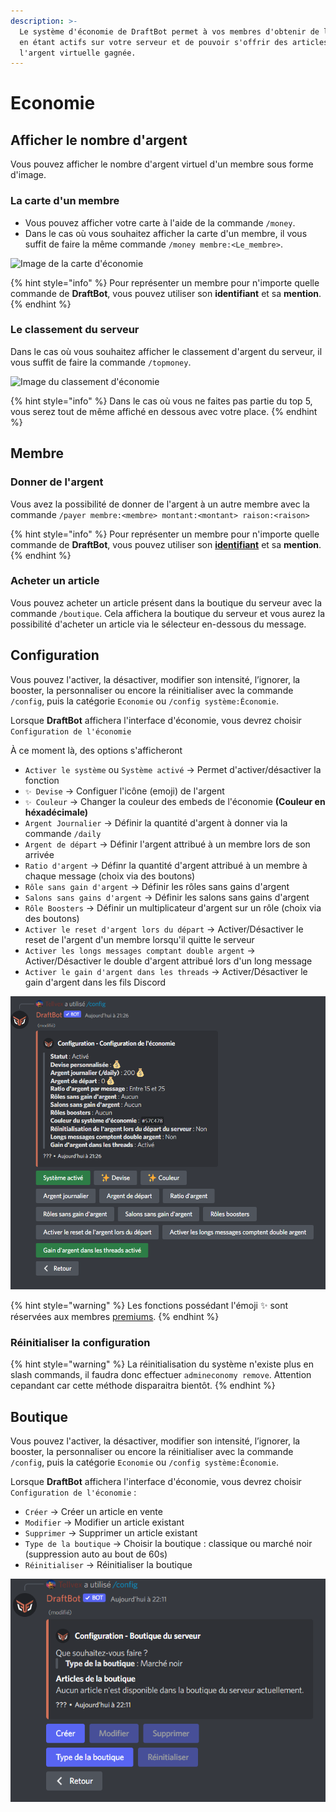 ```yaml
---
description: >-
  Le système d'économie de DraftBot permet à vos membres d'obtenir de l'argent
  en étant actifs sur votre serveur et de pouvoir s'offrir des articles avec
  l'argent virtuelle gagnée.
---
```


# Economie

## Afficher le nombre d'argent

Vous pouvez afficher le nombre d'argent virtuel d'un membre sous forme d'image.

### La carte d'un membre

* Vous pouvez afficher votre carte à l'aide de la commande `/money`.
* Dans le cas où vous souhaitez afficher la carte d'un membre, il vous suffit de faire la même commande `/money membre:<Le_membre>`.

![Image de la carte d'économie ](../../.gitbook/assets/Money.png)

{% hint style="info" %}
Pour représenter un membre pour n'importe quelle commande de **DraftBot**, vous pouvez utiliser son **identifiant** et sa **mention**.
{% endhint %}

### Le classement du serveur

Dans le cas où vous souhaitez afficher le classement d'argent du serveur, il vous suffit de faire la commande `/topmoney`.

![Image du classement d'économie](../../.gitbook/assets/Topmoney.png)

{% hint style="info" %}
Dans le cas où vous ne faites pas partie du top 5, vous serez tout de même affiché en dessous avec votre place.
{% endhint %}

## Membre

### Donner de l'argent

Vous avez la possibilité de donner de l'argent à un autre membre avec la commande `/payer membre:<membre> montant:<montant> raison:<raison>`

{% hint style="info" %}
Pour représenter un membre pour n'importe quelle commande de **DraftBot**, vous pouvez utiliser son [**identifiant**](../../autres/recuperer-un-identifiant.md#membre) et sa **mention**.
{% endhint %}

### Acheter un article

Vous pouvez acheter un article présent dans la boutique du serveur avec la commande `/boutique`. Cela affichera la boutique du serveur et vous aurez la possibilité d'acheter un article via le sélecteur en-dessous du message.

## Configuration

Vous pouvez l'activer, la désactiver, modifier son intensité, l’ignorer, la booster, la personnaliser ou encore la réinitialiser avec la commande `/config`, puis la catégorie `Economie` ou `/config système:Économie`.&#x20;

Lorsque **DraftBot** affichera l'interface d'économie, vous devrez choisir `Configuration de l'économie`

À ce moment là, des options s'afficheront

* `Activer le système` ou `Système activé` → Permet d'activer/désactiver la fonction
* `✨ Devise` → Configuer l'icône (emoji) de l'argent
* `✨ Couleur` → Changer la couleur des embeds de l'économie **(Couleur en héxadécimale)**
* `Argent Journalier` → Définir la quantité d'argent à donner via la commande `/daily`
* `Argent de départ` → Définir l'argent attribué à un membre lors de son arrivée
* `Ratio d'argent` → Définr la quantité d'argent attribué à un membre à chaque message (choix via des boutons)
* `Rôle sans gain d'argent` → Définir les rôles sans gains d'argent
* `Salons sans gains d'argent` → Définir les salons sans gains d'argent
* `Rôle Boosters` → Définir un multiplicateur d'argent sur un rôle (choix via des boutons)
* `Activer le reset d'argent lors du départ` → Activer/Désactiver le reset de l'argent d'un membre lorsqu'il quitte le serveur
* `Activer les longs messages comptant double argent` → Activer/Désactiver le double d'argent attribué lors d'un long message
* `Activer le gain d'argent dans les threads` → Activer/Désactiver le gain d'argent dans les fils Discord

![Interface économie](../../.gitbook/assets/Capture5.png)

{% hint style="warning" %}
Les fonctions possédant l'émoji ✨ sont réservées aux membres [premiums](https://www.draftbot.fr/premium).
{% endhint %}

### Réinitialiser la configuration

{% hint style="warning" %}
La réinitialisation du système n'existe plus en slash commands, il faudra donc effectuer `admineconomy remove`. Attention cepandant car cette méthode disparaitra bientôt.
{% endhint %}

## Boutique

Vous pouvez l'activer, la désactiver, modifier son intensité, l’ignorer, la booster, la personnaliser ou encore la réinitialiser avec la commande `/config`, puis la catégorie `Economie` ou `/config système:Économie`.&#x20;

Lorsque **DraftBot** affichera l'interface d'économie, vous devrez choisir `Configuration de l'économie` :

* `Créer` → Créer un article en vente
* `Modifier` → Modifier un article existant
* `Supprimer` → Supprimer un article existant
* `Type de la boutique` → Choisir la boutique : classique ou marché noir (suppression auto au bout de 60s)
* `Réinitialiser` → Réinitialiser la boutique

![Interface shop](../../.gitbook/assets/Capture6.png)
